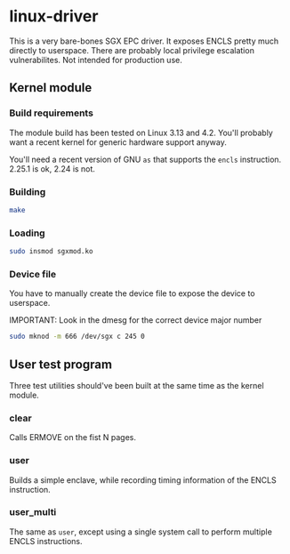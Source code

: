 # linux-driver

This is a very bare-bones SGX EPC driver. It exposes ENCLS pretty much directly
to userspace. There are probably local privilege escalation vulnerabilites. Not
intended for production use.

## Kernel module

### Build requirements

The module build has been tested on Linux 3.13 and 4.2. You'll probably want a
recent kernel for generic hardware support anyway.

You'll need a recent version of GNU `as` that supports the `encls` instruction.
2.25.1 is ok, 2.24 is not.

### Building

```sh
make
```

### Loading

```sh
sudo insmod sgxmod.ko
```

### Device file

You have to manually create the device file to expose the device to userspace.

IMPORTANT: Look in the dmesg for the correct device major number

```sh
sudo mknod -m 666 /dev/sgx c 245 0
```

## User test program

Three test utilities should've been built at the same time as the kernel
module.

### clear <n>

Calls ERMOVE on the fist N pages.

### user

Builds a simple enclave, while recording timing information of the ENCLS
instruction.

### user_multi

The same as `user`, except using a single system call to perform multiple ENCLS
instructions.
